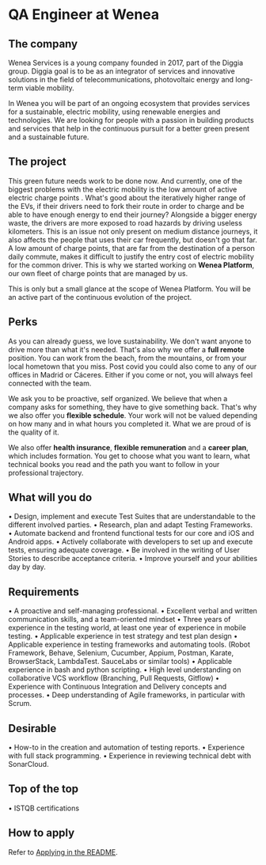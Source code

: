 # QA Engineer at Wenea

## The company

Wenea Services is a young company founded in 2017, part of the
Diggia group. Diggia goal is to be as an integrator of services 
and innovative solutions in the field of telecommunications, 
photovoltaic energy and long-term viable mobility.

In Wenea you will be part of an ongoing ecosystem that provides
services for a sustainable, electric mobility,
using renewable energies and technologies.
We are looking for people with a passion in building products and services
that help in the continuous pursuit for a better green present and a 
sustainable future.

## The project

This green future needs work to be done now. And currently, one of
the biggest problems with the electric mobility is the low amount of
active electric charge points . What's good about the iteratively
higher range of the EVs, if their drivers need to fork their route in
order to charge and be able to have enough energy to end their
journey? Alongside a bigger energy waste, the drivers are more
exposed to road hazards by driving useless kilometers. This is an
issue not only present on medium distance journeys, it also affects
the people that uses their car frequently, but doesn't go that far. A
low amount of charge points, that are far from the destination of a
person daily commute, makes it difficult to justify the entry cost of
electric mobility for the common driver. This is why we started
working on **Wenea Platform**, our own fleet of charge
points that are managed by us.

This is only but a small glance at the scope of Wenea Platform.
You will be an active part of the continuous evolution of the
project.

## Perks

As you can already guess, we love sustainability. We don't want
anyone to drive more than what it's needed. That's also why we offer
a **full remote** position. You can work from the beach, from the mountains, 
or from your local hometown that you miss. Post covid you could also come to
any of our offices in Madrid or Cáceres. Either if you come or not, you will
always feel connected with the team.

We ask you to be proactive, self organized. We believe that when a
company asks for something, they have to give something back. That's
why we also offer you **flexible schedule**. Your work
will not be valued depending on how many and in what hours you
completed it. What we are proud of is the quality of it.

We also offer **health insurance**, **flexible
remuneration** and a **career plan**, which
includes formation. You get to choose what you want to learn, what
technical books you read and the path you want to follow in your
professional trajectory.

## What will you do

•	Design, implement and execute Test Suites that are understandable to the different involved parties.
•	Research, plan and adapt Testing Frameworks.
•	Automate backend and frontend functional tests for our core and iOS and Android apps.
•	Actively collaborate with developers to set up and execute tests, ensuring adequate coverage.
•	Be involved in the writing of User Stories to describe acceptance criteria.
•	Improve yourself and your abilities day by day.


## Requirements

•	A proactive and self-managing professional.
•	Excellent verbal and written communication skills, and a team-oriented mindset
•	Three years of experience in the testing world, at least one year of experience in mobile testing.
•	Applicable experience in test strategy and test plan design 
•	Applicable experience in testing frameworks and automating tools. (Robot Framework, Behave, Selenium, Cucumber, Appium, Postman, Karate, BrowserStack, LambdaTest. SauceLabs or similar tools)
•	Applicable experience in bash and python scripting.
•	High level understanding on collaborative VCS workflow (Branching, Pull Requests, Gitflow)
•	Experience with Continuous Integration and Delivery concepts and processes.
•	Deep understanding of Agile frameworks, in particular with Scrum.


## Desirable

•	How-to in the creation and automation of testing reports.
•	Experience with full stack programming.
•	Experience in reviewing technical debt with SonarCloud.


## Top of the top

•	ISTQB certifications

## How to apply

Refer to [Applying in the README](README.md#Applying).
